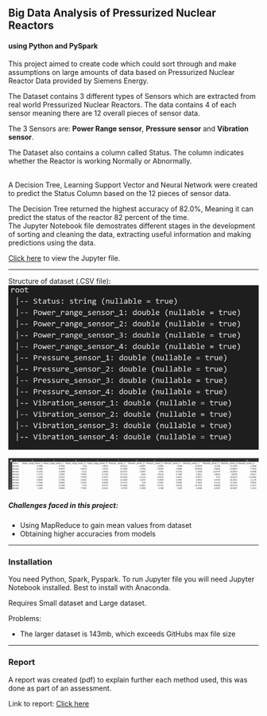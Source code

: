 ## Big Data Analysis of Pressurized Nuclear Reactors

#### using Python and PySpark



This project aimed to create code which could sort through and make assumptions on large amounts of data based on Pressurized Nuclear Reactor 
Data provided by Siemens Energy.

The Dataset contains 3 different types of Sensors which are extracted from real world Pressurized Nuclear Reactors.
The data contains 4 of each sensor meaning there are 12 overall pieces of sensor data.

The 3 Sensors are: **Power Range sensor**, **Pressure sensor** and **Vibration sensor**.

The Dataset also contains a column called Status. The column indicates whether the Reactor is working Normally or Abnormally.

<br>
A Decision Tree, Learning Support Vector and Neural Network were created to predict the Status Column based on the 12 pieces of sensor data.

The Decision Tree returned the highest accuracy of 82.0%, Meaning it can predict the status of the reactor 82 percent of the time. 
<br>
The Jupyter Notebook file demostrates different stages in the development of sorting and cleaning the data, extracting useful information 
and making predictions using the data.




[Click here](https://github.com/douglascarrie/Big-Data-Analysis-of-Pressurized-Nuclear-Reactors/blob/master/Big%20Data%20analysis.pdf) to view the Jupyter file.
<br>

---

Structure of dataset (.CSV file):
![Example of dataset](https://github.com/douglascarrie/Big-Data-Analysis-of-Pressurized-Nuclear-Reactors/blob/master/Structure.png)

![Example of dataset](https://github.com/douglascarrie/Big-Data-Analysis-of-Pressurized-Nuclear-Reactors/blob/master/Structure-grid.png)

##### Challenges faced in this project: 
- Using MapReduce to gain mean values from dataset 
- Obtaining higher accuracies from models


---
### Installation

You need Python, Spark, Pyspark. To run Jupyter file you will need Jupyter Notebook installed. 
Best to install with Anaconda.

Requires Small dataset and Large dataset.

Problems: 
- The larger dataset is 143mb, which exceeds GitHubs max file size

---

### Report

A report was created (pdf) to explain further each method used, this was done as part of an assessment.

Link to report: [Click here](https://github.com/douglascarrie/Big-Data-Analysis-of-Pressurized-Nuclear-Reactors/blob/master/Big%20Data%20analysis.pdf)


